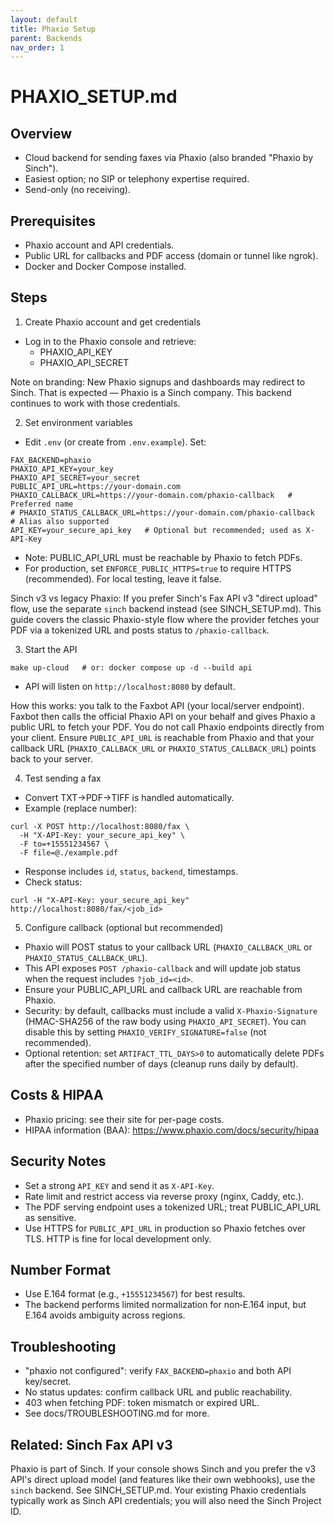 ```yaml
---
layout: default
title: Phaxio Setup
parent: Backends
nav_order: 1
---
```


# PHAXIO_SETUP.md

## Overview
- Cloud backend for sending faxes via Phaxio (also branded "Phaxio by Sinch").
- Easiest option; no SIP or telephony expertise required.
- Send-only (no receiving).

## Prerequisites
- Phaxio account and API credentials.
- Public URL for callbacks and PDF access (domain or tunnel like ngrok).
- Docker and Docker Compose installed.

## Steps
1) Create Phaxio account and get credentials
- Log in to the Phaxio console and retrieve:
  - PHAXIO_API_KEY
  - PHAXIO_API_SECRET

Note on branding: New Phaxio signups and dashboards may redirect to Sinch. That is expected — Phaxio is a Sinch company. This backend continues to work with those credentials.

2) Set environment variables
- Edit `.env` (or create from `.env.example`). Set:
```
FAX_BACKEND=phaxio
PHAXIO_API_KEY=your_key
PHAXIO_API_SECRET=your_secret
PUBLIC_API_URL=https://your-domain.com
PHAXIO_CALLBACK_URL=https://your-domain.com/phaxio-callback   # Preferred name
# PHAXIO_STATUS_CALLBACK_URL=https://your-domain.com/phaxio-callback  # Alias also supported
API_KEY=your_secure_api_key   # Optional but recommended; used as X-API-Key
```
- Note: PUBLIC_API_URL must be reachable by Phaxio to fetch PDFs.
 - For production, set `ENFORCE_PUBLIC_HTTPS=true` to require HTTPS (recommended). For local testing, leave it false.

Sinch v3 vs legacy Phaxio: If you prefer Sinch's Fax API v3 "direct upload" flow, use the separate `sinch` backend instead (see SINCH_SETUP.md). This guide covers the classic Phaxio-style flow where the provider fetches your PDF via a tokenized URL and posts status to `/phaxio-callback`.

3) Start the API
```
make up-cloud   # or: docker compose up -d --build api
```
- API will listen on `http://localhost:8080` by default.

How this works: you talk to the Faxbot API (your local/server endpoint). Faxbot then calls the official Phaxio API on your behalf and gives Phaxio a public URL to fetch your PDF. You do not call Phaxio endpoints directly from your client. Ensure `PUBLIC_API_URL` is reachable from Phaxio and that your callback URL (`PHAXIO_CALLBACK_URL` or `PHAXIO_STATUS_CALLBACK_URL`) points back to your server.

4) Test sending a fax
- Convert TXT→PDF→TIFF is handled automatically.
- Example (replace number):
```
curl -X POST http://localhost:8080/fax \
  -H "X-API-Key: your_secure_api_key" \
  -F to=+15551234567 \
  -F file=@./example.pdf
```
- Response includes `id`, `status`, `backend`, timestamps.
- Check status:
```
curl -H "X-API-Key: your_secure_api_key" http://localhost:8080/fax/<job_id>
```

5) Configure callback (optional but recommended)
- Phaxio will POST status to your callback URL (`PHAXIO_CALLBACK_URL` or `PHAXIO_STATUS_CALLBACK_URL`).
- This API exposes `POST /phaxio-callback` and will update job status when the request includes `?job_id=<id>`.
- Ensure your PUBLIC_API_URL and callback URL are reachable from Phaxio.
- Security: by default, callbacks must include a valid `X-Phaxio-Signature` (HMAC-SHA256 of the raw body using `PHAXIO_API_SECRET`). You can disable this by setting `PHAXIO_VERIFY_SIGNATURE=false` (not recommended).
 - Optional retention: set `ARTIFACT_TTL_DAYS>0` to automatically delete PDFs after the specified number of days (cleanup runs daily by default).

## Costs & HIPAA
- Phaxio pricing: see their site for per-page costs.
- HIPAA information (BAA): https://www.phaxio.com/docs/security/hipaa

## Security Notes
- Set a strong `API_KEY` and send it as `X-API-Key`.
- Rate limit and restrict access via reverse proxy (nginx, Caddy, etc.).
- The PDF serving endpoint uses a tokenized URL; treat PUBLIC_API_URL as sensitive.
- Use HTTPS for `PUBLIC_API_URL` in production so Phaxio fetches over TLS. HTTP is fine for local development only.

## Number Format
- Use E.164 format (e.g., `+15551234567`) for best results.
- The backend performs limited normalization for non‑E.164 input, but E.164 avoids ambiguity across regions.

## Troubleshooting
- "phaxio not configured": verify `FAX_BACKEND=phaxio` and both API key/secret.
- No status updates: confirm callback URL and public reachability.
- 403 when fetching PDF: token mismatch or expired URL.
- See docs/TROUBLESHOOTING.md for more.

## Related: Sinch Fax API v3
Phaxio is part of Sinch. If your console shows Sinch and you prefer the v3 API's direct upload model (and features like their own webhooks), use the `sinch` backend. See SINCH_SETUP.md. Your existing Phaxio credentials typically work as Sinch API credentials; you will also need the Sinch Project ID.
